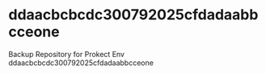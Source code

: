 # ddaacbcbcdc300792025cfdadaabbcceone
Backup Repository for Prokect Env ddaacbcbcdc300792025cfdadaabbcceone
